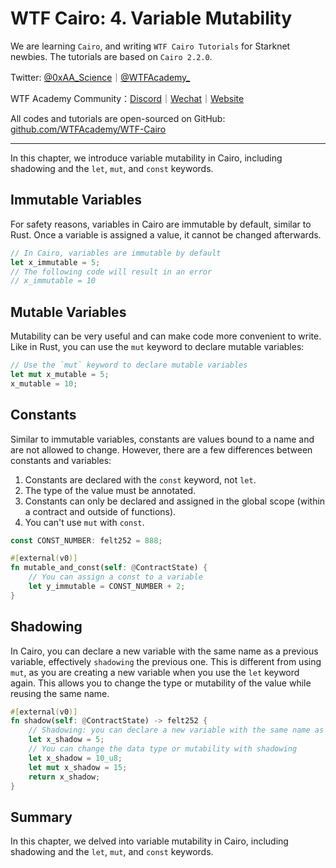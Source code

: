 # WTF Cairo: 4. Variable Mutability

We are learning `Cairo`, and writing `WTF Cairo Tutorials` for Starknet newbies. The tutorials are based on `Cairo 2.2.0`.

Twitter: [@0xAA_Science](https://twitter.com/0xAA_Science)｜[@WTFAcademy_](https://twitter.com/WTFAcademy_)

WTF Academy Community：[Discord](https://discord.gg/5akcruXrsk)｜[Wechat](https://docs.google.com/forms/d/e/1FAIpQLSe4KGT8Sh6sJ7hedQRuIYirOoZK_85miz3dw7vA1-YjodgJ-A/viewform?usp=sf_link)｜[Website](https://wtf.academy)

All codes and tutorials are open-sourced on GitHub: [github.com/WTFAcademy/WTF-Cairo](https://github.com/WTFAcademy/WTF-Cairo)

---

In this chapter, we introduce variable mutability in Cairo, including shadowing and the `let`, `mut`, and `const` keywords.

## Immutable Variables

For safety reasons, variables in Cairo are immutable by default, similar to Rust. Once a variable is assigned a value, it cannot be changed afterwards.

```rust
// In Cairo, variables are immutable by default
let x_immutable = 5;
// The following code will result in an error
// x_immutable = 10
```

## Mutable Variables

Mutability can be very useful and can make code more convenient to write. Like in Rust, you can use the `mut` keyword to declare mutable variables:

```rust
// Use the `mut` keyword to declare mutable variables
let mut x_mutable = 5;
x_mutable = 10;
```

## Constants

Similar to immutable variables, constants are values bound to a name and are not allowed to change. However, there are a few differences between constants and variables:

1. Constants are declared with the `const` keyword, not `let`.
2. The type of the value must be annotated.
3. Constants can only be declared and assigned in the global scope (within a contract and outside of functions).
4. You can't use `mut` with `const`.

```rust
const CONST_NUMBER: felt252 = 888;

#[external(v0)]
fn mutable_and_const(self: @ContractState) {
    // You can assign a const to a variable
    let y_immutable = CONST_NUMBER + 2;
}
```

## Shadowing

In Cairo, you can declare a new variable with the same name as a previous variable, effectively `shadowing` the previous one. This is different from using `mut`, as you are creating a new variable when you use the `let` keyword again. This allows you to change the type or mutability of the value while reusing the same name.

```rust
#[external(v0)]
fn shadow(self: @ContractState) -> felt252 {
    // Shadowing: you can declare a new variable with the same name as previous ones.
    let x_shadow = 5;
    // You can change the data type or mutability with shadowing
    let x_shadow = 10_u8;
    let mut x_shadow = 15;
    return x_shadow;
}
```

## Summary

In this chapter, we delved into variable mutability in Cairo, including shadowing and the `let`, `mut`, and `const` keywords.
